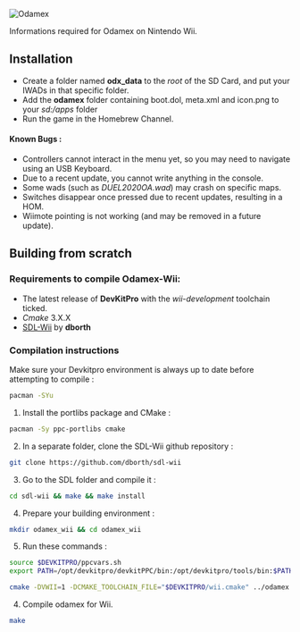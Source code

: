![Odamex](https://github.com/odamex/odamex/blob/development/media/logo_128.png?raw=true)

Informations required for Odamex on Nintendo Wii.

## Installation
- Create a folder named **odx_data** to the *root* of the SD Card, and put your IWADs in that specific folder.
- Add the **odamex** folder containing boot.dol, meta.xml and icon.png to your *sd:/apps* folder
- Run the game in the Homebrew Channel.

#### Known Bugs :
- Controllers cannot interact in the menu yet, so you may need to navigate using an USB Keyboard.
- Due to a recent update, you cannot write anything in the console.
- Some wads (such as *DUEL2020OA.wad*) may crash on specific maps.
- Switches disappear once pressed due to recent updates, resulting in a HOM.
- Wiimote pointing is not working (and may be removed in a future update).

## Building from scratch

### Requirements to compile Odamex-Wii:
- The latest release of **DevKitPro** with the *wii-development* toolchain ticked.
- *Cmake* 3.X.X
- [SDL-Wii](https://github.com/dborth/sdl-wii) by **dborth**

### Compilation instructions

Make sure your Devkitpro environment is always up to date before attempting to compile :
```bash
pacman -SYu
```

1) Install the portlibs package and CMake :
```bash
pacman -Sy ppc-portlibs cmake
```

2) In a separate folder, clone the SDL-Wii github repository :
```bash
git clone https://github.com/dborth/sdl-wii
```

3) Go to the SDL folder and compile it :
```bash
cd sdl-wii && make && make install
```

4) Prepare your building environment :
```bash
mkdir odamex_wii && cd odamex_wii
```

5) Run these commands :
```bash
source $DEVKITPRO/ppcvars.sh
export PATH=/opt/devkitpro/devkitPPC/bin:/opt/devkitpro/tools/bin:$PATH

cmake -DVWII=1 -DCMAKE_TOOLCHAIN_FILE="$DEVKITPRO/wii.cmake" ../odamex
```

4) Compile odamex for Wii.
```bash
make
```

